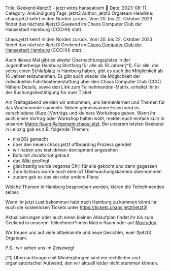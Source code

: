Title: Geekend #jetzt3 - jetzt wirds hanseatisch 🌊
Date: 2023-08-11
Category: Ankündigung
Tags: jetzt3
Author: jetzt3 Orgateam
Headline: chaos.jetzt kehrt in den Norden zurück. Vom 20. bis 22. Oktober 2023 findet das nächste #jetzt3 Geekend im Chaos Computer Club der Hansestadt Hamburg (CCCHH) statt.

chaos.jetzt kehrt in den Norden zurück. Vom 20. bis 22. Oktober 2023 findet das nächste #jetzt3 Geekend im [Chaos Computer Club der Hansestadt Hamburg](https://hamburg.ccc.de/) (CCCHH) statt.

Auch dieses Mal gibt es wieder Übernachtungsplätze in der Jugendherberge Hamburg Stintfang für alle ab 18 Jahren[^1]. Für alle, die selbst einen Schlafplatz in Hamburg haben, gibt es auch die Möglichkeit ab 16 Jahren teilzunehmen.
Es gibt auch wieder die Möglichkeit der individuellen Fahrtkostenerstattung über den Chaos Computer Club (CCC). Nähere Details, sowie den Link zum Teilnehmenden-Matrix, erhaltet ihr in der Buchungsbestätigung für euer Ticket.

Am Freitagabend werden wir ankommen, uns kennenlernen und Themen für das Wochenende sammeln. Neben gemeinsamen Essen wird es verschiedene (Kurz-)Vorträge und kleinere Workshops geben. Wenn ihr auch einen Vortrag oder Workshop halten wollt, meldet euch einfach kurz in unserem [Matrix Raum #allgemein:chaos.jetzt](https://matrix.to/#/#allgemein:chaos.jetzt). Bei unserem letzten Geekend in Leipzig gab es z.B. folgende Themen:

- nix(OS) gemacht
- über den neuen chaos.jetzt offboarding Prozess geredet
- wir haben uns test-driven-devlopment angesehen
- Bots mit JavaScript gebaut
- das [Wiki](https://wiki.chaos.jetzt/) gepflegt
- gleichzeitig wurde veganes Chili für alle gekocht und dann gegessen
- Zum Schluss wurde noch eine IoT Überwachungskamera übernommen
- zudem gab es das ein oder andere Plena

Welche Themen in Hamburg besprochen werden, klären die Teilnehmenden selber.

Wenn ihr jetzt Lust bekommen habt nach Hamburg zu kommen könnt ihr euch die kostenlosen Tickets unter <https://tickets.chaos.jetzt/jetzt3>!

Aktualisierungen oder auch einen kleinen Ablaufplan findet ihr bis zum Geekend in unserem Teilnehmen\*innen Matrix Raum oder auf [Mastodon](https://chaos.social/@jetzt).

Wir freuen uns auf viele altbekannte und neue Gesichter, euer #jetzt3 Orgateam.

P.S.: wir sehen uns im Zeiseweg!

[^1] Übernachtungen mit Minderjährigen sind ein rechtlicher und organisatorischer Aufwand, den wir aktuell leider nicht stemmen können.
